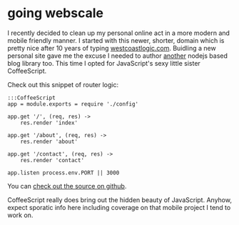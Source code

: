 going webscale
==============

I recently decided to clean up my personal online act in a more modern and mobile friendly manner. I started with this newer, shorter, domain
which is pretty nice after 10 years of typing <a href="http://westcoastlogic.com">westcoastlogic.com</a>. Buidling a new personal site gave me the excuse I needed to author <a href="http://wtfjs.com">another</a> nodejs based blog library too. This time I opted for JavaScript's sexy little sister CoffeeScript. 

Check out this snippet of router logic:

    :::CoffeeScript
    app = module.exports = require './config'

    app.get '/', (req, res) -> 
        res.render 'index'

    app.get '/about', (req, res) -> 
        res.render 'about'

    app.get '/contact', (req, res) -> 
        res.render 'contact'

    app.listen process.env.PORT || 3000

You can <a href="http://github.com/brianleroux/brian.io">check out the source on github</a>.

CoffeeScript really does bring out the hidden beauty of JavaScript. Anyhow, expect sporatic info here including coverage on
that mobile project I tend to work on.
